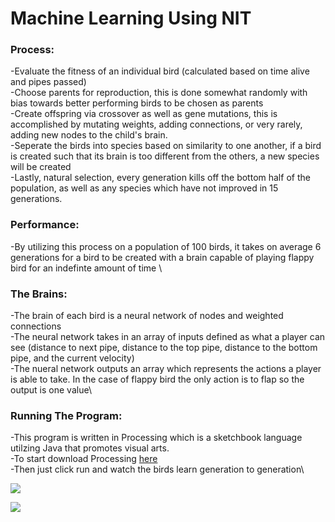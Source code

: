 # Machine Learning Using NIT
### Process:
-Evaluate the fitness of an individual bird (calculated based on time alive and pipes passed) \
-Choose parents for reproduction, this is done somewhat randomly with bias towards better performing birds to be chosen as parents \
-Create offspring via crossover as well as gene mutations, this is accomplished by mutating weights, adding connections, or very rarely, adding new nodes to the child's brain. \
-Seperate the birds into species based on similarity to one another, if a bird is created such that its brain is too different from the others, a new species will be created \
-Lastly, natural selection, every generation kills off the bottom half of the population, as well as any species which have not improved in 15 generations.

### Performance:
-By utilizing this process on a population of 100 birds, it takes on average 6 generations for a bird to be created with a brain capable of playing flappy bird for an indefinte amount of time \

### The Brains:
-The brain of each bird is a neural network of nodes and weighted connections \
-The neural network takes in an array of inputs defined as what a player can see (distance to next pipe, distance to the top pipe, distance to the bottom pipe, and the current velocity)\
-The nueral network outputs an array which represents the actions a player is able to take. In the case of flappy bird the only action is to flap so the output is one value\

### Running The Program:
-This program is written in Processing which is a sketchbook language utilzing Java that promotes visual arts. \
-To start download Processing  [here](https://processing.org/download "here")\
-Then just click run and watch the birds learn generation to generation\

![](https://cdn.discordapp.com/attachments/815292647715504140/907857848476786729/unknown.png)

![](https://cdn.discordapp.com/attachments/815292647715504140/907858923774705664/unknown.png)
